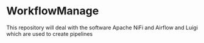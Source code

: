 # WorkflowManage
This repository will deal with the software Apache NiFi and Airflow and Luigi which are used to create pipelines
